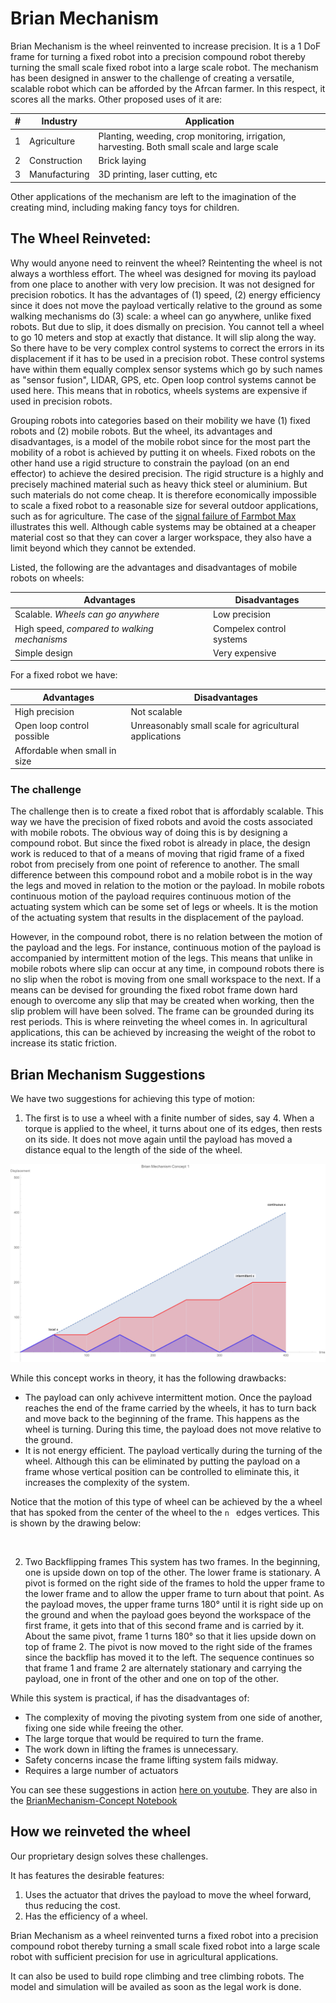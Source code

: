 # Brian Mechanism

Brian Mechanism is the wheel reinvented to increase precision. It is a 1 DoF frame for turning a fixed robot into a precision compound robot thereby turning the small scale fixed robot into a large scale robot. The mechanism has been designed in answer to the challenge of creating a versatile, scalable robot which can be afforded by the Afrcan farmer. In this respect, it scores all the marks. Other proposed uses of it are:

| # | Industry | Application |
|---|----------|-------------|
|1| Agriculture | Planting, weeding, crop monitoring, irrigation, harvesting. Both small scale and large scale |
|2| Construction | Brick laying |
|3| Manufacturing | 3D printing, laser cutting, etc |

Other applications of the mechanism are left to the imagination of the creating mind,  including making fancy toys for children.

## The Wheel Reinveted:
Why would anyone need to reinvent the wheel? Reintenting the wheel is not always a worthless effort. The wheel was designed for moving its payload from one place to another with very low precision. It was not designed for precision robotics. It has the advantages of (1) speed, (2) energy efficiency since it does not move the payload vertically relative to the ground as some walking mechanisms do (3) scale: a wheel can go anywhere, unlike fixed robots. But due to slip, it does dismally on precision. You cannot tell a wheel to go 10 meters and stop at exactly that distance. It will slip along the way. So there have to be very complex control systems to correct the errors in its displacement if it has to be used in a precision robot. These control systems have within them equally complex sensor systems which go by such names as "sensor fusion", LIDAR, GPS, etc. Open loop control systems cannot be used here. This means that in robotics, wheels systems are expensive if used in precision robots.

Grouping robots into categories based on their mobility we have (1) fixed robots and (2) mobile robots. But the wheel, its advantages and disadvantages, is a model of the mobile robot since for the most part the mobility of a robot is achieved by putting it on wheels. Fixed robots on the other hand use a rigid structure to constrain the payload (on an end effector) to achieve the desired precision. The rigid structure is a highly and precisely machined material such as heavy thick steel or aluminium. But such materials do not come cheap. It is therefore economically impossible to scale a fixed robot to a reasonable size for several outdoor applications, such as for agriculture. The case of the [signal failure of Farmbot Max](https://farm.bot/blogs/news/putting-farmbot-genesis-max-and-express-max-on-hold) illustrates this well. Although cable systems may be obtained at a cheaper material cost so that they can cover a larger workspace, they also have a limit beyond which they cannot be extended.

Listed, the following are the advantages and disadvantages of mobile robots on wheels:

|Advantages | Disadvantages |
|-----------|---------------|
| Scalable. *Wheels can go anywhere* | Low precision  |
| High speed, *compared to walking mechanisms*         | Compelex control systems  |
| Simple design | Very expensive|


For a fixed robot we have:

|Advantages | Disadvantages |
|-----------|---------------|
| High precision | Not scalable |
| Open loop control possible| Unreasonably small scale for agricultural applications |
| Affordable when small in size | |

### The challenge
The challenge then is to create a fixed robot that is affordably scalable. This way we have the  precision of fixed robots and avoid the costs associated with mobile robots. The obvious way of doing this is by designing a compound robot. But since the fixed robot is already in place, the design work is reduced to that of a means of moving that rigid frame of a fixed robot from precisely from one point of reference to another. The small difference between this compound robot and a mobile robot is in the way the legs and moved in relation to the motion or the payload. In mobile robots continuous motion of the payload requires continuous motion of the actuating system which can be some set of legs or wheels. It is the motion of the actuating system that results in the displacement of the payload.

However, in the compound robot, there is no relation between the motion of the payload and the legs. For instance, continuous motion of the payload is accompanied by intermittent motion of the legs. This means that unlike in mobile robots where slip can occur at any time, in compound robots there is no slip when the robot is moving from one small workspace to the next. If a means can be devised for grounding the fixed robot frame down hard enough to overcome any slip that may be created when working, then the slip problem will have been solved. The frame can be grounded during its rest periods. This is where reinveting the wheel comes in. In agricultural applications, this can be achieved by increasing the weight of the robot to increase its static friction.

## Brian Mechanism Suggestions
We have two suggestions for achieving this type of motion:


1. The first is to use a wheel with a finite number of sides, say 4. When a torque is applied to the wheel, it turns about one of its edges, then rests on its side. It does not move again until the payload has moved a distance equal to the length of the side of the wheel. 

![](images/BrianMechanismConcept1Graphs.svg) 

While this concept works in theory, it has the following drawbacks:
- The payload can only achiveve intermittent motion. Once the payload reaches the end of the frame carried by the wheels, it has to turn back and move back to the beginning of the frame. This happens as the wheel is turning. During this time, the payload does not move relative to the ground. 
- It is not energy efficient. The payload vertically during the turning of the wheel. Although this can be eliminated by putting the payload on a frame whose vertical position can be controlled to eliminate this, it increases the complexity of the system.

Notice that the motion of this type of wheel can be achieved by the a wheel that has spoked from the center of the wheel to the `n
` edges vertices. This is shown by the drawing below:

![]()

2. Two Backflipping frames
This system has two frames. In the beginning, one is upside down on top of the other. The lower frame is stationary. A pivot is formed on the right side of the frames to hold the upper frame to the lower frame and to allow the upper frame to turn about that point. As the payload moves, the upper frame turns 180° until it is right side up on the ground and when the payload goes beyond the workspace of the first frame, it gets into that of this second frame and is carried by it. About the same pivot, frame 1 turns 180° so that it lies upside down on top of frame 2. The pivot is now moved to the right side of the frames since the backflip has moved it to the left. The sequence continues so that frame 1 and frame 2 are alternately stationary and carrying the payload, one in front of the other and one on top of the other.

While this system is practical, if has the disadvantages of:
- The complexity of moving the pivoting system from one side of another, fixing one side while freeing the other.
- The large torque that would be required to turn the frame.
- The work down in lifting the frames is unnecessary. 
- Safety concerns incase the frame lifting system fails midway.
- Requires a large number of actuators


You can see these suggestions in action [here on youtube](). They are also in the [BrianMechanism-Concept Notebook](./BrianMechanism-Concept.nb)

## How we reinveted the wheel 
Our proprietary design solves these challenges.

It has features the desirable features:
1. Uses the actuator that drives the payload to move the wheel forward, thus reducing the cost.
2. Has the efficiency of a wheel.


Brian Mechanism as a wheel reinvented turns a fixed robot into a precision compound robot thereby turning a small scale fixed robot into a large scale robot with sufficient precision for use in agricultural applications.

It can also be used to build rope climbing and tree climbing robots. The model and simulation will be availed as soon as the legal work is done.